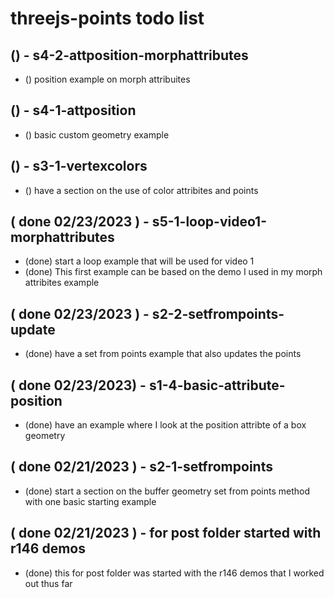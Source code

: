 # threejs-points todo list

## () - s4-2-attposition-morphattributes
* () position example on morph attribuites

## () - s4-1-attposition
* () basic custom geometry example

## () - s3-1-vertexcolors
* () have a section on the use of color attribites and points

## ( done 02/23/2023 ) - s5-1-loop-video1-morphattributes
* (done) start a loop example that will be used for video 1
* (done) This first example can be based on the demo I used in my morph attribites example

## ( done 02/23/2023 ) - s2-2-setfrompoints-update
* (done) have a set from points example that also updates the points

## ( done 02/23/2023) - s1-4-basic-attribute-position
* (done) have an example where I look at the position attribte of a box geometry

## ( done 02/21/2023 ) - s2-1-setfrompoints
* (done) start a section on the buffer geometry set from points method with one basic starting example

## ( done 02/21/2023 ) - for post folder started with r146 demos
* (done) this for post folder was started with the r146 demos that I worked out thus far
